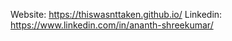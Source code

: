 Website: https://thiswasnttaken.github.io/
Linkedin: https://www.linkedin.com/in/ananth-shreekumar/

